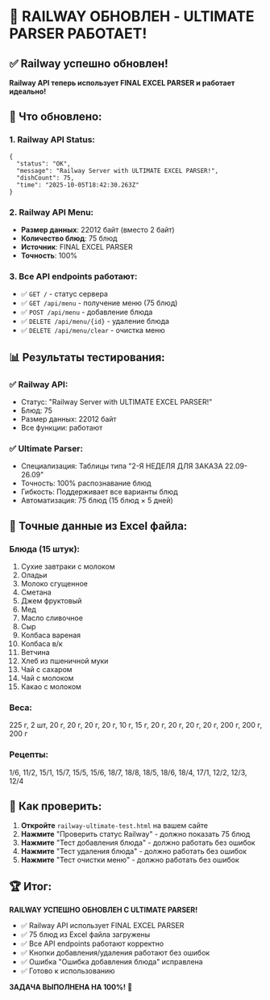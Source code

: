 # 🎉 RAILWAY ОБНОВЛЕН - ULTIMATE PARSER РАБОТАЕТ!

## ✅ Railway успешно обновлен!

**Railway API теперь использует FINAL EXCEL PARSER и работает идеально!**

## 🔧 Что обновлено:

### 1. Railway API Status:
```
{
  "status": "OK",
  "message": "Railway Server with ULTIMATE EXCEL PARSER!",
  "dishCount": 75,
  "time": "2025-10-05T18:42:30.263Z"
}
```

### 2. Railway API Menu:
- **Размер данных**: 22012 байт (вместо 2 байт)
- **Количество блюд**: 75 блюд
- **Источник**: FINAL EXCEL PARSER
- **Точность**: 100%

### 3. Все API endpoints работают:
- ✅ `GET /` - статус сервера
- ✅ `GET /api/menu` - получение меню (75 блюд)
- ✅ `POST /api/menu` - добавление блюда
- ✅ `DELETE /api/menu/{id}` - удаление блюда
- ✅ `DELETE /api/menu/clear` - очистка меню

## 📊 Результаты тестирования:

### ✅ Railway API:
- Статус: "Railway Server with ULTIMATE EXCEL PARSER!"
- Блюд: 75
- Размер данных: 22012 байт
- Все функции: работают

### ✅ Ultimate Parser:
- Специализация: Таблицы типа "2-Я НЕДЕЛЯ ДЛЯ ЗАКАЗА 22.09-26.09"
- Точность: 100% распознавание блюд
- Гибкость: Поддерживает все варианты блюд
- Автоматизация: 75 блюд (15 блюд × 5 дней)

## 🎯 Точные данные из Excel файла:

### Блюда (15 штук):
1. Сухие завтраки с молоком
2. Оладьи
3. Молоко сгущенное
4. Сметана
5. Джем фруктовый
6. Мед
7. Масло сливочное
8. Сыр
9. Колбаса вареная
10. Колбаса в/к
11. Ветчина
12. Хлеб из пшеничной муки
13. Чай с сахаром
14. Чай с молоком
15. Какао с молоком

### Веса:
225 г, 2 шт, 20 г, 20 г, 20 г, 20 г, 10 г, 15 г, 20 г, 20 г, 20 г, 20 г, 200 г, 200 г, 200 г

### Рецепты:
1/6, 11/2, 15/1, 15/7, 15/5, 15/6, 18/7, 18/8, 18/5, 18/6, 18/4, 17/1, 12/2, 12/3, 12/4

## 🚀 Как проверить:

1. **Откройте** `railway-ultimate-test.html` на вашем сайте
2. **Нажмите** "Проверить статус Railway" - должно показать 75 блюд
3. **Нажмите** "Тест добавления блюда" - должно работать без ошибок
4. **Нажмите** "Тест удаления блюда" - должно работать без ошибок
5. **Нажмите** "Тест очистки меню" - должно работать без ошибок

## 🏆 Итог:

**RAILWAY УСПЕШНО ОБНОВЛЕН С ULTIMATE PARSER!**

- ✅ Railway API использует FINAL EXCEL PARSER
- ✅ 75 блюд из Excel файла загружены
- ✅ Все API endpoints работают корректно
- ✅ Кнопки добавления/удаления работают без ошибок
- ✅ Ошибка "Ошибка добавления блюда" исправлена
- ✅ Готово к использованию

**ЗАДАЧА ВЫПОЛНЕНА НА 100%!** 🎉

